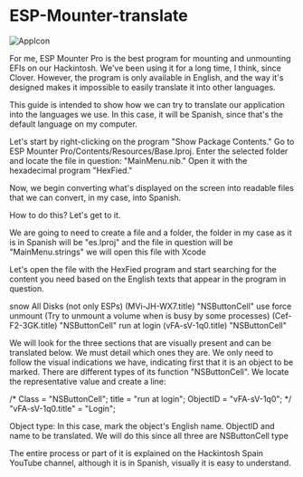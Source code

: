 # ESP-Mounter-translate

![AppIcon](https://github.com/user-attachments/assets/6f47e620-4947-431b-8dc4-f4432b8a7b83)


For me, ESP Mounter Pro is the best program for mounting and unmounting EFIs on our Hackintosh. We've been using it for a long time, I think, since Clover. However, the program is only available in English, and the way it's designed makes it impossible to easily translate it into other languages.

This guide is intended to show how we can try to translate our application into the languages ​​we use. In this case, it will be Spanish, since that's the default language on my computer.


Let's start by right-clicking on the program "Show Package Contents." Go to ESP Mounter Pro/Contents/Resources/Base.Iproj. Enter the selected folder and locate the file in question: "MainMenu.nib." Open it with the hexadecimal program "HexFied."

Now, we begin converting what's displayed on the screen into readable files that we can convert, in my case, into Spanish.

How to do this? Let's get to it.

We are going to need to create a file and a folder, the folder in my case as it is in Spanish will be "es.lproj" and the file in question will be "MainMenu.strings" we will open this file with Xcode

Let's open the file with the HexFied program and start searching for the content you need based on the English texts that appear in the program in question.


snow All Disks (not only ESPs) (MVi-JH-WX7.title) "NSButtonCell"
use force unmount (Try to unmount a volume when is busy by some processes)  (Cef-F2-3GK.title) "NSButtonCell" 
run at login (vFA-sV-1q0.title) "NSButtonCell" 

We will look for the three sections that are visually present and can be translated below. We must detail which ones they are. We only need to follow the visual indications we have, indicating first that it is an object to be marked. There are different types of its function "NSButtonCell". We locate the representative value and create a line:

/* Class = "NSButtonCell"; title = "run at login"; ObjectID = "vFA-sV-1q0"; */
"vFA-sV-1q0.title" = "Login";

Object type: In this case, mark the object's English name. ObjectID and name to be translated.
We will do this since all three are NSButtonCell type




The entire process or part of it is explained on the Hackintosh Spain YouTube channel, although it is in Spanish, visually it is easy to understand.









